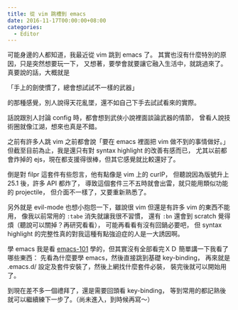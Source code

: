 ```yaml
---
title: 從 vim 跳槽到 emacs
date: 2016-11-17T00:00:00+08:00
categories:
  - Editor
---
```


可能身邊的人都知道，我最近從 vim 跳到 emacs 了。
其實也沒有什麼特別的原因，只是突然想要玩一下，
又想著，要學會就要讓它融入生活中，就跳過來了。
真要說的話，大概就是

「手上的劍使慣了，總會想試試不一樣的武器」

的那種感覺，別人說得天花亂墜，還不如自己下手去試試看來的實際。


話說跟別人討論 config 時，都會想到武俠小說裡面談論武器的情節，
曾看人說技術圈就像江湖，想來也真是不錯。


之前有許多人跳 vim 之前都會說「要在 emacs 裡面把 vim 做不到的事情做好。」
但截至目前為止，我是還只有對 syntax highlight 的改善有感而已，
尤其以前都會炸掉的 ejs，現在都支援得很棒，但其它感覺就比較還好了。

倒是對 filpr 這套件有些怨言，他有點像是 vim 上的 curlP，
但聽說因為版號升上 25.1 後，許多 API 都炸了，
導致這個套件三不五時就會出雷，就只能用類似功能的 projectile，
但介面不一樣了，又要重新熟悉了。

另外就是 evil-mode 也想小抱怨一下，雖說很 vim 但還是有許多 vim 的東西不能用，
像我以前常用的 `:tabe` 消失就讓我很不習慣，
還有 `:bn` 還會到 scratch 覺得煩（聽說可以關掉？再研究看看），
可能再看看有沒有回鍋必要吧，
但 syntax highlight 的完整性真的對我這種有點強迫症的人是一大誘因啊。


學 emacs 我是看 [emacs-101](https://github.com/emacs-tw/emacs-101) 學的，但其實沒有全部看完ＸＤ 簡單講一下我看了哪些東西：
先看為什麼要學 emacs，然後直接跳到基礎 key-binding，
再來就是 .emacs.d/ 設定及套件安裝了，然後上網找什麼套件必裝，
裝完後就可以開始用了。

到現在差不多一個禮拜了，還是需要回頭看 key-binding，
等到常用的都記熟後就可以繼續練下一步了。（尚未進入，到時候再寫～）

